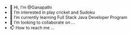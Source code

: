 - 👋 Hi, I’m @Ganapathi
- 👀 I’m interested in play cricket and Sudoku
- 🌱 I’m currently learning Full Stack Java Developer Program
- 💞️ I’m looking to collaborate on ...
- 📫 How to reach me ...

<!---
Gani is a ✨ special ✨ repository because its `README.md` (this file) appears on your GitHub profile.
You can click the Preview link to take a look at your changes.
--->
